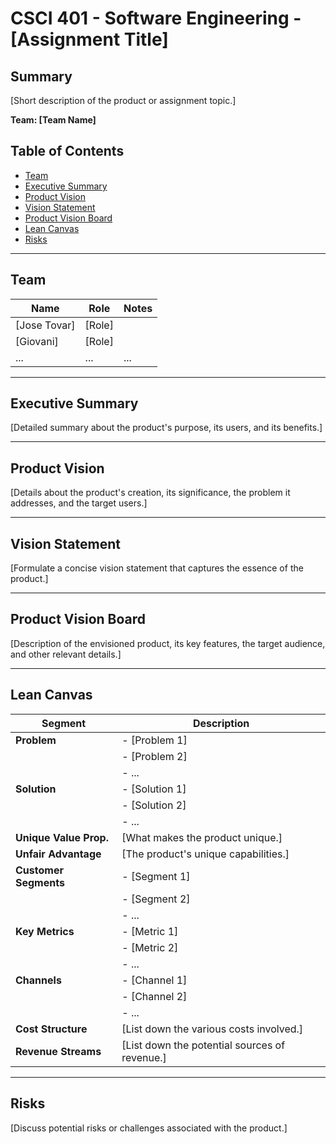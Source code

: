 # CSCI 401 - Software Engineering - [Assignment Title]

## Summary
[Short description of the product or assignment topic.]

**Team: [Team Name]**

## Table of Contents

- [Team](#C)
- [Executive Summary](#executive-summary)
- [Product Vision](#product-vision)
- [Vision Statement](#vision-statement)
- [Product Vision Board](#product-vision-board)
- [Lean Canvas](#lean-canvas)
- [Risks](#risks)

---

## Team

| Name               | Role                  | Notes |
|--------------------|-----------------------|-------|
| [Jose Tovar]           | [Role]                |       |
| [Giovani]           | [Role]                |       |
| ...                | ...                   | ...   |

---

## Executive Summary
[Detailed summary about the product's purpose, its users, and its benefits.]

---

## Product Vision
[Details about the product's creation, its significance, the problem it addresses, and the target users.]

---

## Vision Statement
[Formulate a concise vision statement that captures the essence of the product.]

---

## Product Vision Board
[Description of the envisioned product, its key features, the target audience, and other relevant details.]

---
## Lean Canvas

| **Segment**              | **Description**                                      |
|--------------------------|------------------------------------------------------|
| **Problem**              | - [Problem 1]                                        |
|                          | - [Problem 2]                                        |
|                          | - ...                                                |
| **Solution**             | - [Solution 1]                                       |
|                          | - [Solution 2]                                       |
|                          | - ...                                                |
| **Unique Value Prop.**   | [What makes the product unique.]                     |
| **Unfair Advantage**     | [The product's unique capabilities.]                 |
| **Customer Segments**    | - [Segment 1]                                        |
|                          | - [Segment 2]                                        |
|                          | - ...                                                |
| **Key Metrics**          | - [Metric 1]                                         |
|                          | - [Metric 2]                                         |
|                          | - ...                                                |
| **Channels**             | - [Channel 1]                                        |
|                          | - [Channel 2]                                        |
|                          | - ...                                                |
| **Cost Structure**       | [List down the various costs involved.]              |
| **Revenue Streams**      | [List down the potential sources of revenue.]        |

---

## Risks
[Discuss potential risks or challenges associated with the product.]
